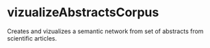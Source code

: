 # vizualizeAbstractsCorpus
Creates and vizualizes a semantic network from set of abstracts from scientific articles.
